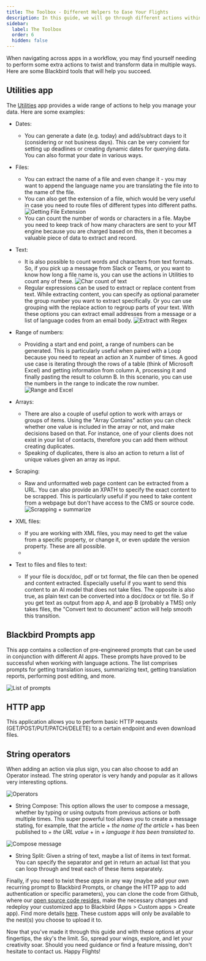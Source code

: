 ```yaml
---
title: The Toolbox - Different Helpers to Ease Your Flights
description: In this guide, we will go through different actions within Blackbird's pre-built apps that will help with data extraction or transformation, many times a must for your workflows.
sidebar:
  label: The Toolbox
  order: 6
  hidden: false
---
```


When navigating across apps in a workflow, you may find yourself needing to perform some extra actions to twist and transform data in multiple ways. Here are some Blackbird tools that will help you succeed.

## Utilities app

The [Utilities](https://docs.blackbird.io/apps/blackbird-utilities/) app provides a wide range of actions to help you manage your data. Here are some examples:

- Dates: 
    - You can generate a date (e.g. today) and add/subtract days to it (considering or not business days). This can be very convient for setting up deadlines or creating dynamic dates for querying data. You can also format your date in various ways.
- Files: 
    - You can extract the name of a file and even change it - you may want to append the language name you are translating the file into to the name of the file. 
    - You can also get the extension of a file, which would be very useful in case you need to route files of different types into different paths. 
    ![Getting File Extension](~/assets/guides/toolbox/Toolbox_1.png)
    - You can count the number of words or characters in a file. Maybe you need to keep track of how many characters are sent to your MT engine because you are charged based on this, then it becomes a valuable piece of data to extract and record. 
- Text:
    - It is also possible to count words and characters from text formats. So, if you pick up a message from Slack or Teams, or you want to know how long a file name is, you can use the actions in Utilities to count any of these.
    ![Char count of text](~/assets/guides/toolbox/Toolbox_2.png)
    - Regular expressions can be used to extract or replace content from text. While extracting content, you can specify as optional parameter the group number you want to extract specifically. Or you can use grouping with the replace action to regroup parts of your text. With these options you can extract email addresses from a message or a list of language codes from an email body. 
    ![Extract with Regex](~/assets/guides/toolbox/Toolbox_3.png)
- Range of numbers:
    - Providing a start and end point, a range of numbers can be generated. This is particularly useful when paired with a Loop because you need to repeat an action an X number of times. A good use case is iterating through the rows of a table (think of Microsoft Excel) and getting information from column A, processing it and finally pasting the result to column B. In this scenario, you can use the numbers in the range to indicate the row number.
    ![Range and Excel](~/assets/guides/toolbox/Toolbox_4.png)
- Arrays:
    - There are also a couple of useful option to work with arrays or groups of items. Using the "Array Contains" action you can check whether one value is included in the array or not, and make decisions based on that. For instance, one of your clients does not exist in your list of contacts, therefore you can add them without creating duplicates. 
    - Speaking of duplicates, there is also an action to return a list of unique values given an array as input. 
- Scraping:
    - Raw and unformatted web page content can be extracted from a URL. You can also provide an XPATH to specify the exact content to be scrapped. This is particularly useful if you need to take content from a webpage but don't have access to the CMS or source code.
    ![Scrapping + summarize](~/assets/guides/toolbox/Toolbox_5.png)

- XML files:
    - If you are working with XML files, you may need to get the value from a specific property, or change it, or even update the version property. These are all possible. 
    - 
- Text to files and files to text:
    - If your file is docx/doc, pdf or txt format, the file can then be opened and content extracted. Especially useful if you want to send this content to an AI model that does not take files. The opposite is also true, as plain text can be converted into a doc/docx or txt file. So if you get text as output from app A, and app B (probably a TMS) only takes files, the "Convert text to document" action will help smooth this transition. 

## Blackbird Prompts app

This app contains a collection of pre-engineered prompts that can be used in conjunction with different AI apps. These prompts have proved to be successful when working with language actions. The list comprises prompts for getting translation issues, summarizing text, getting translation reports, performing post editing, and more. 

![List of prompts](~/assets/guides/toolbox/Toolbox_6.png)

## HTTP app

This application allows you to perform basic HTTP requests (GET/POST/PUT/PATCH/DELETE) to a certain endpoint and even download files. 

## String operators

When adding an action via plus sign, you can also choose to add an Operator instead. The string operator is very handy and popular as it allows very interesting options.

![Operators](~/assets/guides/toolbox/Toolbox_7.png)

- String Compose: This option allows the user to compose a message, whether by typing or using outputs from previous actions or both multiple times. This super powerful tool allows you to create a message stating, for example, that the article + _the name of the article_ + has been published to + _the URL value_ + in + _language it has been translated to_.

![Compose message](~/assets/guides/toolbox/Toolbox_8.png)

- String Split: Given a string of text, maybe a list of items in text format. You can specify the separator and get in return an actual list that you can loop through and treat each of these items separately. 

Finally, if you need to twist these _apps_ in any way (maybe add your own recurring prompt to Blackbird Prompts, or change the HTTP app to add authentication or specific parameters), you can clone the code from Github, where our [open source code resides](https://github.com/orgs/bb-io/repositories), make the necessary changes and redeploy your customized app to Blackbird (Apps > Custom apps > Create app). Find more details [here](https://docs.blackbird.io/sdk/deploying/#uploading). These custom apps will only be available to the nest(s) you choose to upload it to. 

Now that you've made it through this guide and with these options at your fingertips, the sky's the limit. So, spread your wings, explore, and let your creativity soar. Should you need guidance or find a feature missing, don't hesitate to contact us. Happy Flights!


